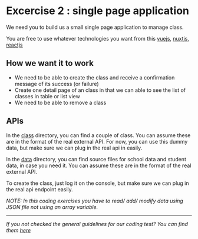 # Excercise 2 : single page application

We need you to build us a small single page application to manage class.

You are free to use whatever technologies you want from this [vuejs](https://vuejs.org/), [nuxtjs](https://nuxtjs.org/), [reactjs](https://reactjs.org/)

## How we want it to work

- We need to be able to create the class and receive a confirmation message of its success (or failure)
- Create one detail page of an class in that we can able to see the list of classes in table or list view
- We need to be able to remove a class

## APIs

In the [class](./class/) directory, you can find a couple of class.
You can assume these are in the format of the real external API.
For now, you can use this dummy data, but make sure we can plug in the real api in easily.

In the [data](./data/) directory, you can find source files for school data and student data, in case you need it.
You can assume these are in the format of the real external API.

To create the class, just log it on the console, but make sure we can plug in the real api endpoint easily.

_NOTE: In this coding exercises you have to read/ add/ modify data using JSON file not using an array variable._

---

_If you not checked the general guidelines for our coding test? You can find them [here](./README.md)_
